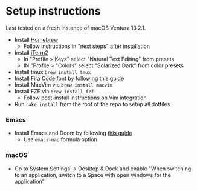 # Setup instructions

Last tested on a fresh instance of macOS Ventura 13.2.1.

* Install [Homebrew](https://brew.sh/)
    * Follow instructions in "next steps" after installation
* Install [iTerm2](https://iterm2.com/)
    * In "Profile > Keys" select "Natural Text Editing" from presets
    * IN "Profile > "Colors" select "Solarized Dark" from color presets
* Install tmux `brew install tmux`
* Install Fira Code font by following [this guide](https://github.com/tonsky/FiraCode/wiki/Installing#macos)
* Install MacVim via `brew install macvim`
* Install FZF via `brew install fzf`
    * Follow post-install instructions on Vim integration
* Run `rake install` from the root of the repo to setup all dotfiles

### Emacs

* Install Emacs and Doom by following [this guide](https://github.com/doomemacs/doomemacs/blob/master/docs/getting_started.org#on-macos)
    * Use `emacs-mac` formula option

### macOS

* Go to System Settings -> Desktop & Dock and enable "When switching to an
  application, switch to a Space with open windows for the application"
